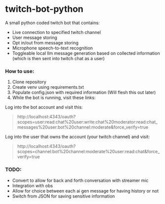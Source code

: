 ﻿# twitch-bot-python

A small python coded twitch bot that contains:
- Live connection to specified twitch channel
- User message storing
- Opt in/out from message storing
- Microphone speech-to-text recognition
- Toggleable local llm message generation based on collected information (which is then sent into twitch chat as a user)

### How to use:
1. Clone repository
2. Create venv using requirements.txt
3. Populate config.json with required information (Will flesh this out later)
4. While the bot is running, visit these links:

Log into the bot account and visit this:
> http://localhost:4343/oauth?scopes=user:read:chat%20user:write:chat%20moderator:read:chat_messages%20user:bot%20channel:moderate&force_verify=true

Log into the user that owns the account (your twitch channel) and visit:
> http://localhost:4343/oauth?scopes=channel:bot%20channel:moderate%20user:read:chat&force_verify=true

### TODO:
- Convert to allow for back and forth conversation with streamer mic
- Integration with obs
- Allow for choice between each ai gen message for having history or not
- Switch from JSON for saving sensitive information

